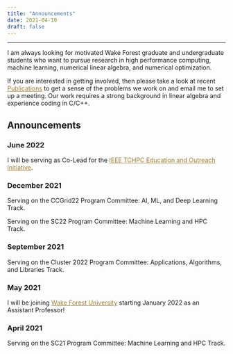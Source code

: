 ```yaml
---
title: "Announcements"
date: 2021-04-10
draft: false
---
```

---

I am always looking for motivated Wake Forest graduate and undergraduate students who want to pursue research in high performance computing, machine learning, numerical linear algebra, and numerical optimization.

If you are interested in getting involved, then please take a look at recent <a href=publications style="color:#9C7C37;">Publications</a> to get a sense of the problems we work on and email me to set up a meeting. Our work requires a strong background in linear algebra and experience coding in C/C++.

<a rel="me" href="https://mathstodon.xyz/@dvrknda_hpc"></a>
---
## Announcements

### June 2022

I will be serving as Co-Lead for the <a href=https://tc.computer.org/tchpc/home-page/education-outreach/ target=_blank style="color:#9C7C37;">IEEE TCHPC Education and Outreach Initiative</a>.
### December 2021

Serving on the CCGrid22 Program Committee: AI, ML, and Deep Learning Track.

Serving on the SC22 Program Committee: Machine Learning and HPC Track.

### September 2021

Serving on the Cluster 2022 Program Committee: Applications, Algorithms, and Libraries Track.

### May 2021

I will be joining <a href=https://cs.wfu.edu target=_blank style="color:#9C7C37;">Wake Forest University</a> starting January 2022 as an Assistant Professor!

### April 2021

Serving on the SC21 Program Committee: Machine Learning and HPC Track.
